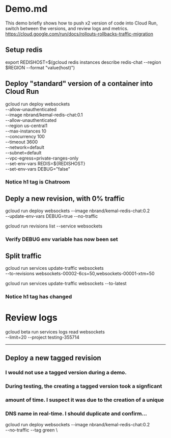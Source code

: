  # Demo.md
 This demo briefly shows how to push x2 version of code into Cloud Run,
 switch between the versions, and review logs and metrics.
 https://cloud.google.com/run/docs/rollouts-rollbacks-traffic-migration

## Setup redis
export REDISHOST=$(gcloud redis instances describe redis-chat --region $REGION --format "value(host)")

## Deploy "standard" version of a container into Cloud Run
gcloud run deploy websockets \
	--allow-unauthenticated \
	--image nbrand/kemal-redis-chat:0.1 \
	--allow-unauthenticated \
	--region us-central1 \
	--max-instances 10 \
	--concurrency 100 \
	--timeout 3600 \
	--network=default \
	--subnet=default \
	--vpc-egress=private-ranges-only \
	--set-env-vars REDIS=${REDISHOST} \
	--set-env-vars DEBUG="false"

### Notice h1 tag is Chatroom

## Deply a new revision, with 0% traffic
gcloud run deploy websockets --image nbrand/kemal-redis-chat:0.2 \
    --update-env-vars DEBUG=true --no-traffic

gcloud run revisions list --service websockets

### Verify DEBUG env variable has now been set

## Split traffic
gcloud run services update-traffic websockets \
    --to-revisions websockets-00002-6cs=50,websockets-00001-xtm=50
    
gcloud run services update-traffic websockets --to-latest

### Notice h1 tag has changed

# Review logs
gcloud beta run services logs read websockets \
    --limit=20 --project testing-355714

---

## Deploy a new tagged revision
### I would not use a tagged version during a demo.
### During testing, the creating a tagged version took a signficant
### amount of time.  I suspect it was due to the creation of a unique
### DNS name in real-time. I should duplicate and confirm...

gcloud run deploy websockets --image nbrand/kemal-redis-chat:0.2  \
    --no-traffic --tag green \
